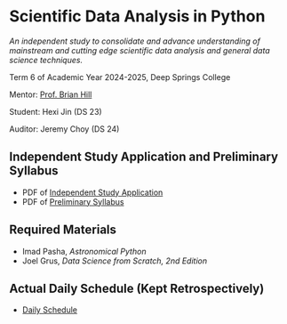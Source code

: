# Scientific Data Analysis in Python

*An independent study to consolidate and advance understanding of mainstream and cutting edge scientific data analysis and general data science techniques.*

Term 6 of Academic Year 2024-2025, Deep Springs College

Mentor: [Prof. Brian Hill](../index.html)

Student: Hexi Jin (DS 23)

Auditor: Jeremy Choy (DS 24)

## Independent Study Application and Preliminary Syllabus

* PDF of [Independent Study Application](./IndependentStudyApplication.pdf)
* PDF of [Preliminary Syllabus](./PreliminarySyllabus.pdf)

## Required Materials

* Imad Pasha, *Astronomical Python*
* Joel Grus, *Data Science from Scratch, 2nd Edition*

## Actual Daily Schedule (Kept Retrospectively)

* [Daily Schedule](./daily_schedule.html)
